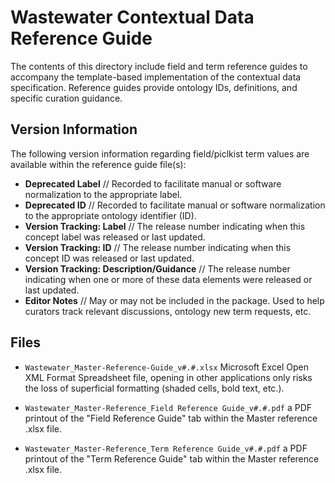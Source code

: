 # Wastewater Contextual Data Reference Guide

The contents of this directory include field and term reference guides to accompany the template-based implementation of the <INSERT NAME> contextual data specification. Reference guides provide ontology IDs, definitions, and specific curation guidance.

## Version Information

The following version information regarding field/piclkist term values are available within the reference guide file(s):

- **Deprecated Label** // Recorded to facilitate manual or software normalization to the appropriate label.
- **Deprecated ID** // Recorded to facilitate manual or software normalization to the appropriate ontology identifier (ID).
- **Version Tracking: Label** // The release number indicating when this concept label was released or last updated.
- **Version Tracking: ID** // The release number indicating when this concept ID was released or last updated.
- **Version Tracking: Description/Guidance** // The release number indicating when one or more of these data elements were released or last updated.
- **Editor Notes** // May or may not be included in the package. Used to help curators track relevant discussions, ontology new term requests, etc.

## Files

- `Wastewater_Master-Reference-Guide_v#.#.xlsx` 
Microsoft Excel Open XML Format Spreadsheet file, opening in other applications only risks the loss of superficial formatting (shaded cells, bold text, etc.).

- `Wastewater_Master-Reference_Field Reference Guide_v#.#.pdf` a PDF printout of the "Field Reference Guide" tab within the Master reference .xlsx file.

- `Wastewater_Master-Reference_Term Reference Guide_v#.#.pdf` a PDF printout of the "Term Reference Guide" tab within the Master reference .xlsx file.
